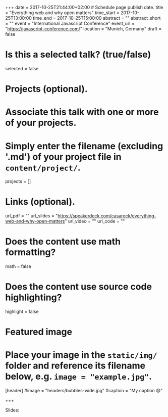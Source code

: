 +++
date = 2017-10-25T21:44:00+02:00 # Schedule page publish date.
title = "Everything web and why open matters"
time_start = 2017-10-25T13:00:00
time_end = 2017-10-25T15:00:00
abstract = ""
abstract_short = ""
event = "International Javascript Conference"
event_url = "https://javascript-conference.com/"
location = "Munich, Germany"
draft = false
# Is this a selected talk? (true/false)
selected = false

# Projects (optional).
#   Associate this talk with one or more of your projects.
#   Simply enter the filename (excluding '.md') of your project file in `content/project/`.
projects = []

# Links (optional).
url_pdf = ""
url_slides = "https://speakerdeck.com/casarock/everything-web-and-why-open-matters"
url_video = ""
url_code = ""

# Does the content use math formatting?
math = false

# Does the content use source code highlighting?
highlight = false

# Featured image
# Place your image in the `static/img/` folder and reference its filename below, e.g. `image = "example.jpg"`.
[header]
#image = "headers/bubbles-wide.jpg"
#caption = "My caption :smile:"

+++

Slides:
<script async class="speakerdeck-embed" data-id="09d0544fdc2e4ff79ee940f7861bb02b" data-ratio="1.77777777777778" src="//speakerdeck.com/assets/embed.js"></script>